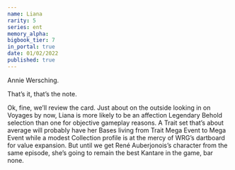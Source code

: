 ```yaml
---
name: Liana
rarity: 5
series: ent
memory_alpha:
bigbook_tier: 7
in_portal: true
date: 01/02/2022
published: true
---
```


Annie Wersching.

That’s it, that’s the note.

Ok, fine, we’ll review the card. Just about on the outside looking in on Voyages by now, Liana is more likely to be an affection Legendary Behold selection than one for objective gameplay reasons. A Trait set that’s about average will probably have her Bases living from Trait Mega Event to Mega Event while a modest Collection profile is at the mercy of WRG’s dartboard for value expansion. But until we get René Auberjonois’s character from the same episode, she’s going to remain the best Kantare in the game, bar none.
